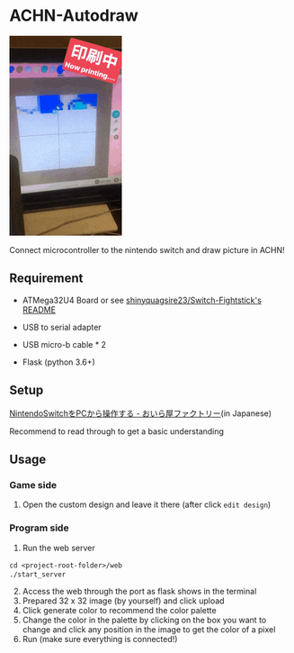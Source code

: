 # ACHN-Autodraw
![](ACHN.gif)

Connect microcontroller to the nintendo switch and draw picture in ACHN!

## Requirement
- ATMega32U4 Board or see [shinyquagsire23/Switch-Fightstick's README](https://github.com/shinyquagsire23/Switch-Fightstick/blob/master/README.md)
- USB to serial adapter
- USB micro-b cable * 2

- Flask (python 3.6+)

## Setup
[NintendoSwitchをPCから操作する - おいら屋ファクトリー](https://blog.feelmy.net/control-nintendo-switch-from-computer/)(in Japanese)

Recommend to read through to get a basic understanding

## Usage

### Game side
1. Open the custom design and leave it there (after click `edit design`)

### Program side

1. Run the web server

```
cd <project-root-folder>/web
./start_server
```

2. Access the web through the port as flask shows in the terminal
3. Prepared 32 x 32 image (by yourself) and click upload
4. Click generate color to recommend the color palette
5. Change the color in the palette by clicking on the box you want to change and click any position in the image to get the color of a pixel
6. Run (make sure everything is connected!)

